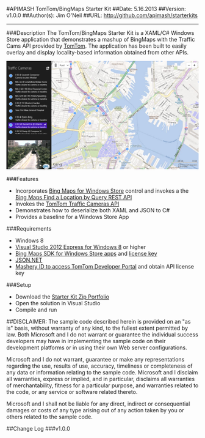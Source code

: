 #APIMASH TomTom/BingMaps Starter Kit
##Date: 5.16.2013
##Version: v1.0.0
##Author(s): Jim O'Neil
##URL: http://github.com/apimash/starterkits

----------
###Description
The TomTom/BingMaps Starter Kit is a XAML/C# Windows Store application that demonstrates a mashup of BingMaps with the Traffic Cams API provided by [TomTom][10].  The application has been built to easily overlay and display locality-based information obtained from other APIs.

![Traffic Cam application](screenshot.png)

###Features
 - Incorporates [Bing Maps for Windows Store][2] control and invokes a the [Bing Maps Find a Location by Query REST API][3]
 - Invokes the [TomTom Traffic Cameras API][1]
 - Demonstrates how to deserialize both XAML and JSON to C#
 - Provides a baseline for a Windows Store App

###Requirements

 - Windows 8
 - [Visual Studio 2012 Express for Windows 8][6] or higher
 - [Bing Maps SDK for Windows Store apps][4] and [license key][7]
 - [JSON.NET][8]
 - [Mashery ID to access TomTom Developer Portal][9] and obtain API license key

###Setup

 - Download the [Starter Kit Zip Portfolio][5] 
 - Open the solution in Visual Studio
 - Compile and run

##DISCLAIMER: 
The sample code described herein is provided on an "as is" basis, without warranty of any kind, to the fullest extent permitted by law. Both Microsoft and I do not warrant or guarantee the individual success developers may have in implementing the sample code on their development platforms or in using their own Web server configurations. 

Microsoft and I do not warrant, guarantee or make any representations regarding the use, results of use, accuracy, timeliness or completeness of any data or information relating to the sample code. Microsoft and I disclaim all warranties, express or implied, and in particular, disclaims all warranties of merchantability, fitness for a particular purpose, and warranties related to the code, or any service or software related thereto. 

Microsoft and I shall not be liable for any direct, indirect or consequential damages or costs of any type arising out of any action taken by you or others related to the sample code.


##Change Log
###v1.0.0

[1]: http://developer.tomtom.com/docs/read/traffic_cameras "TrafficCam API"
[2]:http://msdn.microsoft.com/en-us/library/hh846481.aspx "Bing Maps for Windows Store Apps"
[3]:http://msdn.microsoft.com/en-us/library/ff701711.aspx "Find a Location by Query"
[4]:http://visualstudiogallery.msdn.microsoft.com/bb764f67-6b2c-4e14-b2d3-17477ae1eaca?SRC=Featured "Bing Maps SDK"
[5]:http://apimash.github.io/StarterKits "APIMASH Starter Kits"
[6]:http://www.microsoft.com/visualstudio/eng/products/visual-studio-express-for-windows-8 "Visual Studio 2012 Express for Windows 8"
[7]:http://msdn.microsoft.com/en-us/library/ff428642.aspx "Getting a Bing Maps Key"
[8]:http://json.codeplex.com "JSON.NET"
[9]:http://developer.tomtom.com/member "Register for TomTom API keys"
[10]:http://www.tomtom.com "TomTom"

